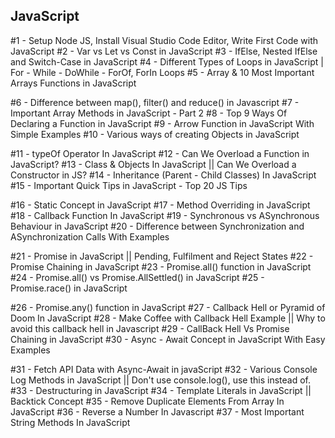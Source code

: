 JavaScript
----------


#1 - Setup Node JS, Install Visual Studio Code Editor, Write First Code with JavaScript
#2 - Var vs Let vs Const in JavaScript
#3 - IfElse, Nested IfElse and Switch-Case in JavaScript
#4 - Different Types of Loops in JavaScript | For - While - DoWhile - ForOf, ForIn Loops
#5 - Array & 10 Most Important Arrays Functions in JavaScript


#6 - Difference between map(), filter() and reduce() in Javascript
#7 - Important Array Methods in JavaScript - Part 2
#8 - Top 9 Ways Of Declaring a Function in JavaScript
#9 - Arrow Function in JavaScript With Simple Examples
#10 - Various ways of creating Objects in JavaScript


#11 - typeOf Operator In JavaScript
#12 - Can We Overload a Function in JavaScript?
#13 - Class & Objects In JavaScript || Can We Overload a Constructor in JS?
#14 - Inheritance (Parent - Child Classes) In JavaScript
#15 - Important Quick Tips in JavaScript - Top 20 JS Tips


#16 - Static Concept in JavaScript
#17 - Method Overriding in JavaScript
#18 - Callback Function In JavaScript
#19 - Synchronous vs ASynchronous Behaviour in JavaScript
#20 - Difference between Synchronization and ASynchronization Calls With Examples



#21 - Promise in JavaScript || Pending, Fulfilment and Reject States
#22 - Promise Chaining in JavaScript
#23 - Promise.all() function in JavaScript
#24 - Promise.all() vs Promise.AllSettled() in JavaScript
#25 - Promise.race() in JavaScript


#26 - Promise.any() function in JavaScript
#27 - Callback Hell or Pyramid of Doom In JavaScript
#28 - Make Coffee with Callback Hell Example || Why to avoid this callback hell in Javascript
#29 - CallBack Hell Vs Promise Chaining in JavaScript
#30 - Async - Await Concept in JavaScript With Easy Examples


#31 - Fetch API Data with Async-Await in javaScript
#32 - Various Console Log Methods in JavaScript || Don't use console.log(), use this instead of.
#33 - Destructuring in JavaScript
#34 - Template Literals in JavaScript || Backtick Concept
#35 - Remove Duplicate Elements From Array In JavaScript
#36 - Reverse a Number In Javascript
#37 - Most Important String Methods In JavaScript